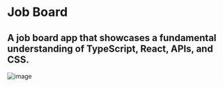 # Job Board
## A job board app that showcases a fundamental understanding of TypeScript, React, APIs, and CSS.
![image](https://github.com/JoeSchmitt-2/jobboard/assets/84737443/aaa4d821-3e9c-4c6e-98fd-c15c4602b951)
